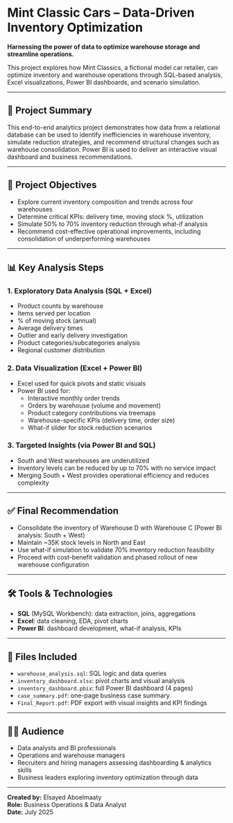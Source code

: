 # Mint Classic Cars – Data-Driven Inventory Optimization

**Harnessing the power of data to optimize warehouse storage and streamline operations.**

This project explores how Mint Classics, a fictional model car retailer, can optimize inventory and warehouse operations through SQL-based analysis, Excel visualizations, Power BI dashboards, and scenario simulation.

---

## 🌟 Project Summary
This end-to-end analytics project demonstrates how data from a relational database can be used to identify inefficiencies in warehouse inventory, simulate reduction strategies, and recommend structural changes such as warehouse consolidation. Power BI is used to deliver an interactive visual dashboard and business recommendations.

---

## 🎯 Project Objectives
- Explore current inventory composition and trends across four warehouses
- Determine critical KPIs: delivery time, moving stock %, utilization
- Simulate 50% to 70% inventory reduction through what-if analysis
- Recommend cost-effective operational improvements, including consolidation of underperforming warehouses

---

## 📊 Key Analysis Steps

### 1. Exploratory Data Analysis (SQL + Excel)
- Product counts by warehouse
- Items served per location
- % of moving stock (annual)
- Average delivery times
- Outlier and early delivery investigation
- Product categories/subcategories analysis
- Regional customer distribution

### 2. Data Visualization (Excel + Power BI)
- Excel used for quick pivots and static visuals
- Power BI used for:
  - Interactive monthly order trends
  - Orders by warehouse (volume and movement)
  - Product category contributions via treemaps
  - Warehouse-specific KPIs (delivery time, order size)
  - What-if slider for stock reduction scenarios

### 3. Targeted Insights (via Power BI and SQL)
- South and West warehouses are underutilized
- Inventory levels can be reduced by up to 70% with no service impact
- Merging South + West provides operational efficiency and reduces complexity

---

## ✅ Final Recommendation
- Consolidate the inventory of Warehouse D with Warehouse C (Power BI analysis: South + West)
- Maintain ~35K stock levels in North and East
- Use what-if simulation to validate 70% inventory reduction feasibility
- Proceed with cost-benefit validation and phased rollout of new warehouse configuration

---

## 🛠️ Tools & Technologies
- **SQL** (MySQL Workbench): data extraction, joins, aggregations
- **Excel**: data cleaning, EDA, pivot charts
- **Power BI**: dashboard development, what-if analysis, KPIs

---

## 📁 Files Included
- `warehouse_analysis.sql`: SQL logic and data queries
- `inventory_dashboard.xlsx`: pivot charts and visual analysis
- `inventory_dashboard.pbix`: full Power BI dashboard (4 pages)
- `case_summary.pdf`: one-page business case summary
- `Final_Report.pdf`: PDF export with visual insights and KPI findings

---

## 👨‍💼 Audience
- Data analysts and BI professionals
- Operations and warehouse managers
- Recruiters and hiring managers assessing dashboarding & analytics skills
- Business leaders exploring inventory optimization through data

---

**Created by:** Elsayed Aboelmaaty  
**Role:** Business Operations & Data Analyst  
**Date:** July 2025

